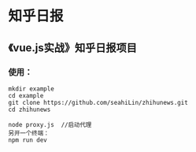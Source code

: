 # 知乎日报
## 《vue.js实战》知乎日报项目
### 使用： 
    mkdir example
    cd example
    git clone https://github.com/seahiLin/zhihunews.git
    cd zhihunews
    
    node proxy.js  //启动代理
    另开一个终端：
    npm run dev  
